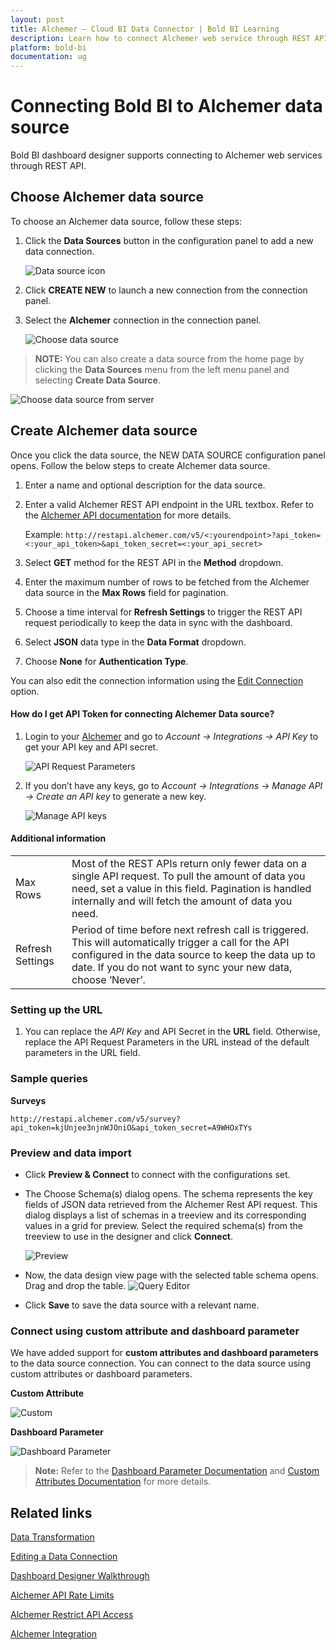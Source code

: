 ```yaml
---
layout: post
title: Alchemer – Cloud BI Data Connector | Bold BI Learning
description: Learn how to connect Alchemer web service through REST API endpoint with Bold BI Cloud and create data source.
platform: bold-bi
documentation: ug
---
```


# Connecting Bold BI to Alchemer data source
Bold BI dashboard designer supports connecting to Alchemer web services through REST API.

## Choose Alchemer data source
To choose an Alchemer data source, follow these steps:
1. Click the **Data Sources** button in the configuration panel to add a new data connection.

   ![Data source icon](/static/assets/working-with-datasource/data-connectors/images/common/DataSourcesIcon.png)

2. Click **CREATE NEW** to launch a new connection from the connection panel.
3. Select the **Alchemer** connection in the connection panel.

   ![Choose data source](/static/assets/working-with-datasource/data-connectors/images/Alchemer/ChooseDS.png)

> **NOTE:**  You can also create a data source from the home page by clicking the **Data Sources** menu from the left menu panel and selecting **Create Data Source**.

   ![Choose data source from server](/static/assets/working-with-datasource/data-connectors/images/Alchemer/ChooseDS_Server.png)


## Create Alchemer data source
Once you click the data source, the NEW DATA SOURCE configuration panel opens. Follow the below steps to create Alchemer data source.
1. Enter a name and optional description for the data source.
2. Enter a valid Alchemer REST API endpoint in the URL textbox. Refer to the [Alchemer API documentation](https://apihelp.alchemer.com/help) for more details.

    Example: `http://restapi.alchemer.com/v5/<:yourendpoint>?api_token=<:your_api_token>&api_token_secret=<:your_api_secret>`

3. Select **GET** method for the REST API in the **Method** dropdown.
4. Enter the maximum number of rows to be fetched from the Alchemer data source in the **Max Rows** field for pagination.
5. Choose a time interval for **Refresh Settings** to trigger the REST API request periodically to keep the data in sync with the dashboard. 
6. Select **JSON** data type in the **Data Format** dropdown.
7. Choose **None** for **Authentication Type**.

You can also edit the connection information using the [Edit Connection](/working-with-data-sources/editing-a-data-connection/) option.

#### How do I get API Token for connecting Alchemer Data source?
1. Login to your [Alchemer](https://www.alchemer.com/) and go to *Account -> Integrations -> API Key* to get your API key and API secret.

    ![API Request Parameters](/static/assets/working-with-datasource/data-connectors/images/Alchemer/APIKey.png)

2. If you don’t have any keys, go to *Account -> Integrations -> Manage API -> Create an API key* to generate a new key.

    ![Manage API keys](/static/assets/working-with-datasource/data-connectors/images/Alchemer/ManageAPI.png)

#### Additional information
<table width="600">
<tr>
<td>
Max Rows
</td>
<td>
Most of the REST APIs return only fewer data on a single API request. To pull the amount of data you need, set a value in this field.  
Pagination is handled internally and will fetch the amount of data you need.
</td>
</tr>
<tr>
<td>
Refresh Settings
</td>
<td>
Period of time before next refresh call is triggered. This will automatically trigger a call for the API configured in the data source to keep the data up to date. If you do not want to sync your new data, choose ‘Never’.
</td>
</tr>
</table>

### Setting up the URL
1. You can replace the *API Key* and API Secret in the **URL** field. Otherwise, replace the API Request Parameters in the URL instead of the default parameters in the URL field.

### Sample queries
**Surveys**

`http://restapi.alchemer.com/v5/survey?api_token=kjUnjee3njnWJOniO&api_token_secret=A9WHOxTYs`

### Preview and data import
* Click **Preview & Connect** to connect with the configurations set.
* The Choose Schema(s) dialog opens. The schema represents the key fields of JSON data retrieved from the Alchemer Rest API request. This dialog displays a list of schemas in a treeview and its corresponding values in a grid for preview. Select the required schema(s) from the treeview to use in the designer and click **Connect**.

   ![Preview](/static/assets/working-with-datasource/data-connectors/images/common/Preview.png)

* Now, the data design view page with the selected table schema opens. Drag and drop the table.
   ![Query Editor](/static/assets/working-with-datasource/data-connectors/images/common/QueryEditor.png)

* Click **Save** to save the data source with a relevant name.

### Connect using custom attribute and dashboard parameter

We have added support for **custom attributes and dashboard parameters** to the data source connection. You can connect to the data source using custom attributes or dashboard parameters.

**Custom Attribute**

![Custom](/static/assets/working-with-datasource/data-connectors/images/Alchemer/Custom.png)

**Dashboard Parameter**

![Dashboard Parameter](/static/assets/working-with-datasource/data-connectors/images/Alchemer/Dashboardparameter.png)

>**Note:** Refer to the [Dashboard Parameter Documentation](https://help.boldbi.com/working-with-data-sources/dashboard-parameter/) and [Custom Attributes Documentation](https://help.boldbi.com/working-with-data-sources/configuring-custom-attribute/) for more details.


## Related links
[Data Transformation](/working-with-data-sources/data-modeling/joining-table/)

[Editing a Data Connection](/working-with-data-sources/editing-a-data-connection/)   

[Dashboard Designer Walkthrough](/getting-started/creating-dashboard/)

[Alchemer API Rate Limits](https://apihelp.alchemer.com/help/api-request-limits)

[Alchemer Restrict API Access](https://apihelp.alchemer.com/help/restrict-api-access)

[Alchemer Integration](https://www.boldbi.com/integrations/alchemer?utm_source=syncfusion&utm_medium=documentation&utm_campaign=boldbialchemerintegration)